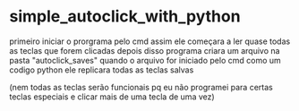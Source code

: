 # simple_autoclick_with_python

primeiro iniciar o prorgrama pelo cmd assim ele começara a ler quase todas as teclas que forem clicadas
depois disso programa criara um arquivo na pasta "autoclick_saves"
quando o arquivo for iniciado pelo cmd como um codigo python ele replicara todas as teclas salvas

(nem todas as teclas serão funcionais pq eu não programei para certas teclas especiais e clicar mais de uma tecla de uma vez)
